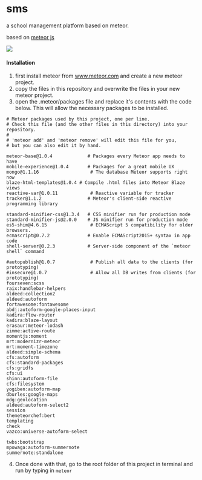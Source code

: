 # sms
a school management platform based on meteor.

<p>based on <a href="https://www.meteor.com/">meteor js</a></p>

<img src="../../../buildingRating/blob/master/public/add.jpg" />

#### Installation
1. first install meteor from www.meteor.com and create a new meteor project.
2. copy the files in this repository and overwrite the files in your new meteor project.
3. open the .meteor/packages file and replace it's contents with the code below. This will allow the necessary packages to be installed.
```
# Meteor packages used by this project, one per line.
# Check this file (and the other files in this directory) into your repository.
#
# 'meteor add' and 'meteor remove' will edit this file for you,
# but you can also edit it by hand.

meteor-base@1.0.4             # Packages every Meteor app needs to have
mobile-experience@1.0.4       # Packages for a great mobile UX
mongo@1.1.16                   # The database Meteor supports right now
blaze-html-templates@1.0.4 # Compile .html files into Meteor Blaze views
reactive-var@1.0.11            # Reactive variable for tracker
tracker@1.1.2                 # Meteor's client-side reactive programming library

standard-minifier-css@1.3.4   # CSS minifier run for production mode
standard-minifier-js@2.0.0    # JS minifier run for production mode
es5-shim@4.6.15                # ECMAScript 5 compatibility for older browsers.
ecmascript@0.7.2              # Enable ECMAScript2015+ syntax in app code
shell-server@0.2.3            # Server-side component of the `meteor shell` command

#autopublish@1.0.7             # Publish all data to the clients (for prototyping)
#insecure@1.0.7                # Allow all DB writes from clients (for prototyping)
fourseven:scss
raix:handlebar-helpers
aldeed:collection2
aldeed:autoform
fortawesome:fontawesome
abdj:autoform-google-places-input
kadira:flow-router
kadira:blaze-layout
erasaur:meteor-lodash
zimme:active-route
momentjs:moment
mrt:modernizr-meteor
mrt:moment-timezone
aldeed:simple-schema
cfs:autoform
cfs:standard-packages
cfs:gridfs
cfs:ui
shinn:autoform-file
cfs:filesystem
yogiben:autoform-map
dburles:google-maps
mdg:geolocation
aldeed:autoform-select2
session
themeteorchef:bert
templating
check
vazco:universe-autoform-select

twbs:bootstrap
mpowaga:autoform-summernote
summernote:standalone

```
4. Once done with that, go to the root folder of this project in terminal and run by typing in ```meteor```
